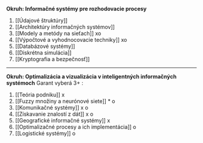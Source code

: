 **Okruh: Informačné systémy pre rozhodovacie procesy**
1. [[Údajové štruktúry]]
2. [[Architektúry informačných systémov]]
3. [[Modely a metódy na sieťach]] xo
4. [[Výpočtové a vyhodnocovacie techniky]] xo
5. [[Databázové systémy]]
6. [[Diskrétna simulácia]]
7. [[Kryptografia a bezpečnosť]]
***
**Okruh: Optimalizácia a vizualizácia v inteligentných informačných systémoch**
Garant vyberá 3+ :
1. [[Teória podniku]] x
2. [[Fuzzy množiny a neurónové siete]] * o
3. [[Komunikačné systémy]] x o
4. [[Získavanie znalostí z dát]] x o
5. [[Geografické informačné systémy]] x
6. [[Optimalizačné procesy a ich implementácia]] o
7. [[Logistické systémy]] o